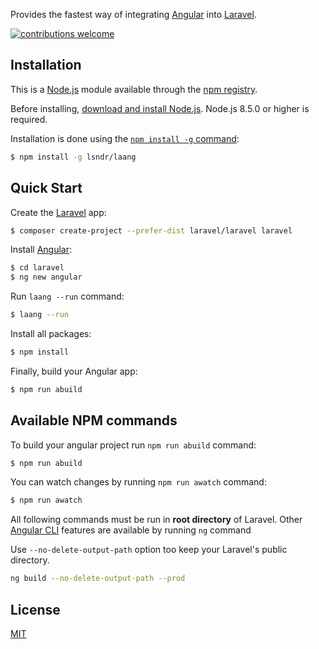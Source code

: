 
 Provides the fastest way of integrating [Angular](https://angular.io) into [Laravel](http://laravel.com).

  [![contributions welcome][contributions]]([issues-link])

## Installation

This is a [Node.js](https://nodejs.org/en/) module available through the
[npm registry](https://www.npmjs.com/).

Before installing, [download and install Node.js](https://nodejs.org/en/download/).
Node.js 8.5.0 or higher is required.

Installation is done using the
[`npm install -g` command](https://docs.npmjs.com/getting-started/installing-npm-packages-locally):

```bash
$ npm install -g lsndr/laang
```

## Quick Start

  Create the [Laravel](https://laravel.com) app:

```bash
$ composer create-project --prefer-dist laravel/laravel laravel
```

  Install [Angular](https://angular.io):

```bash
$ cd laravel
$ ng new angular
```

  Run `laang --run` command:

```bash
$ laang --run
```

  Install all packages:

```bash
$ npm install
```

  Finally, build your Angular app:

```bash
$ npm run abuild
```

## Available NPM commands

  To build your angular project run `npm run abuild` command:

```bash
$ npm run abuild
```

  You can watch changes by running `npm run awatch` command:

```bash
$ npm run awatch
```

  All following commands must be run in <b>root directory</b> of Laravel. Other [Angular CLI](https://github.com/angular/angular-cli) features are available by running `ng` command

  Use `--no-delete-output-path` option too keep your Laravel's public directory.

```bash
ng build --no-delete-output-path --prod
```

## License

  [MIT](https://opensource.org/licenses/MIT)

[issues-link]: https://github.com/lsndr/laang/issues
[npm-url]: https://npmjs.org/package/express
[contributions]: https://img.shields.io/badge/contributions-welcome-brightgreen.svg?style=flat